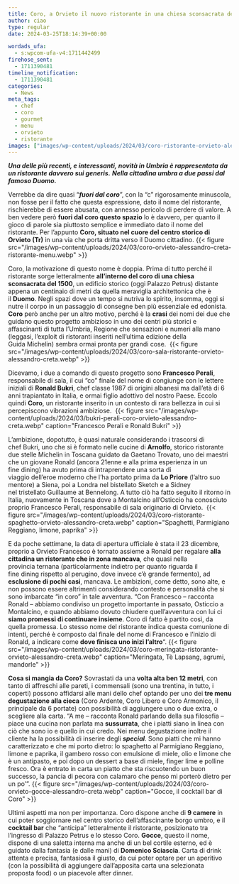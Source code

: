 ```yaml
---
title: Coro, a Orvieto il nuovo ristorante in una chiesa sconsacrata del 1500
author: ciao
type: regular
date: 2024-03-25T18:14:39+00:00

wordads_ufa:
  - s:wpcom-ufa-v4:1711442499
firehose_sent:
  - 1711390481
timeline_notification:
  - 1711390481
categories:
  - News
meta_tags:
  - chef
  - coro
  - gourmet
  - menu
  - orvieto
  - ristorante
images: ["images/wp-content/uploads/2024/03/coro-ristorante-orvieto-alessandro-creta.webp"]
---
```

_**Una delle&nbsp;più&nbsp;recenti, e interessanti,&nbsp;novità&nbsp;in Umbria è rappresentata da un ristorante davvero sui generis.**_ **_Nella cittadina umbra a due passi dal famoso Duomo._**

Verrebbe da dire quasi “**_fuori dal coro_**”, con la “c” rigorosamente minuscola, non fosse per il fatto che questa espressione, dato il nome del ristorante, rischierebbe di essere abusata, con annesso pericolo di perdere di valore. A ben vedere&nbsp;però&nbsp;**fuori dal coro questo spazio**&nbsp;lo è davvero, per quanto il gioco di parole sia piuttosto semplice e immediato dato il nome del ristorante. Per&nbsp;l’appunto&nbsp;**Coro, situato nel cuore del centro storico di Orvieto (Tr)** in una via che porta dritta verso il Duomo cittadino.
{{< figure src="/images/wp-content/uploads/2024/03/coro-orvieto-alessandro-creta-ristorante-menu.webp" >}}
 

Coro, la motivazione di questo nome è doppia. Prima&nbsp;di tutto perché&nbsp;il ristorante sorge letteralmente&nbsp;**all’interno&nbsp;del coro di una chiesa sconsacrata del 1500**, un edificio storico (oggi Palazzo&nbsp;Petrus) distante appena un centinaio di metri da quella meraviglia architettonica che è il&nbsp;**Duomo**. Negli spazi dove un tempo si nutriva lo spirito, insomma, oggi si nutre il corpo in un passaggio di consegne ben più essenziale ed edonista. **Coro** però anche per un altro motivo,&nbsp;perché&nbsp;è la **crasi** dei nomi dei due che guidano questo progetto ambizioso in uno dei centri&nbsp;più&nbsp;storici e affascinanti di tutta&nbsp;l’Umbria, Regione che sensazioni e numeri alla mano (leggasi,&nbsp;l’exploit&nbsp;di ristoranti inseriti&nbsp;nell’ultima&nbsp;edizione della Guida&nbsp;Michelin) sembra ormai pronta per grandi cose.&nbsp;
{{< figure src="/images/wp-content/uploads/2024/03/coro-sala-ristorante-orvieto-alessandro-creta.webp" >}}
 

Dicevamo, i due a comando di questo progetto sono **Francesco&nbsp;Perali**, responsabile di sala, il cui “co” finale del nome di congiunge con le lettere iniziali di&nbsp;**Ronald&nbsp;Bukri**, chef classe 1987 di origini albanesi ma&nbsp;dall’età&nbsp;di 6 anni trapiantato in Italia, e ormai figlio adottivo del nostro Paese. Eccolo quindi **Coro**, un ristorante inserito in un contesto di rara bellezza in cui si percepiscono vibrazioni ambiziose.&nbsp;
{{< figure src="/images/wp-content/uploads/2024/03/bukri-perali-coro-orvieto-alessandro-creta.webp" caption="Francesco Perali e Ronald Bukri" >}}
 

L’ambizione, dopotutto, è quasi naturale considerando i trascorsi di chef&nbsp;Bukri, uno che si è formato nelle cucine di&nbsp;**Arnolfo**, storico ristorante due stelle&nbsp;Michelin&nbsp;in Toscana guidato da Gaetano Trovato, uno dei maestri che un giovane&nbsp;Ronald&nbsp;(ancora 21enne e alla prima esperienza in un fine&nbsp;dining) ha avuto prima di intraprendere una sorta di viaggio&nbsp;dell’eroe&nbsp;moderno che&nbsp;l’ha&nbsp;portato prima da **Lo Priore** (l’altro&nbsp;suo mentore) a Siena, poi a Londra nel&nbsp;bistellato&nbsp;Sketch e a Sidney nel&nbsp;tristellato&nbsp;Guillaume&nbsp;at&nbsp;Bennelong. A tutto&nbsp;ciò&nbsp;ha fatto seguito il ritorno in Italia, nuovamente in Toscana dove a&nbsp;Montalcino&nbsp;all’Osticcio&nbsp;ha conosciuto proprio Francesco&nbsp;Perali, responsabile di sala originario di Orvieto.&nbsp;
{{< figure src="/images/wp-content/uploads/2024/03/coro-ristorante-spaghetto-orvieto-alessandro-creta.webp" caption="Spaghetti, Parmigiano Reggiano, limone, paprika" >}}
 

E da poche settimane, la data di apertura ufficiale è stata il 23 dicembre, proprio a Orvieto Francesco è tornato assieme a&nbsp;Ronald&nbsp;per regalare **alla cittadina un ristorante che in zona mancava**, che quasi nella provincia&nbsp;ternana&nbsp;(particolarmente indietro per quanto riguarda il fine&nbsp;dining&nbsp;rispetto al perugino, dove invece&nbsp;c’è&nbsp;grande fermento), ad **esclusione di pochi casi**, mancava. Le ambizioni, come detto, sono alte, e non possono essere altrimenti considerando contesto e&nbsp;personalità&nbsp;che si sono imbarcate “in coro” in tale avventura. &#8220;Con Francesco &#8211; racconta Ronald &#8211; abbiamo condiviso un progetto importante in passato, Osticcio a Montalcino, e quando abbiamo dovuto chiudere quell’avventura con lui ci **siamo promessi di continuare insieme**. Coro di fatto è partito così, da quella promessa. Lo stesso nome del ristorante indica questa comunione di intenti, perché è composto dal finale del nome di Francesco e l’inizio di Ronald, a indicare come **dove finisca uno inizi l’altro**&#8220;.
{{< figure src="/images/wp-content/uploads/2024/03/coro-meringata-ristorante-orvieto-alessandro-creta.webp" caption="Meringata, Tè Lapsang, agrumi, mandorle" >}}
 

**Cosa si mangia da Coro?** Sovrastati da una **volta alta ben 12 metri**, con tanto di affreschi alle pareti, i commensali (sono una trentina, in tutto, i coperti) possono affidarsi alle mani dello chef optando per uno dei **tre menu degustazione alla cieca** (Coro Ardente, Coro Libero e Coro Armonico, il principale da 6 portate) con possibilità di aggiungere uno o due extra, o scegliere alla carta. &#8220;A&nbsp;me &#8211; racconta Ronald parlando della sua filosofia &#8211; piace una cucina non parlata ma **sussurrata**, che i piatti siano in linea con ciò che sono io e quello in cui credo. Nei menu degustazione inoltre il cliente ha la possibilità di inserire degli **_special_**. Sono piatti che mi hanno caratterizzato e che mi porto dietro: lo spaghetto al Parmigiano Reggiano, limone e paprika, il gambero rosso con emulsione di miele, olio e limone che è un antipasto, e poi dopo un dessert a base di miele, finger lime e polline fresco. Ora è entrato in carta un piatto che sta riscuotendo un buon successo, la pancia di pecora con calamaro che penso mi porterò dietro per un po’&#8221;.
{{< figure src="/images/wp-content/uploads/2024/03/coro-orvieto-gocce-alessandro-creta.webp" caption="Gocce, il cocktail bar di Coro" >}}
 

Ultimi aspetti ma non per importanza. Coro dispone anche di **9 camere** in cui poter soggiornare nel centro storico dell&#8217;affascinante borgo umbro, e il **cocktail bar** che &#8220;anticipa&#8221; letteralmente il ristorante, posizionato tra l&#8217;ingresso di Palazzo Petrus e lo stesso Coro. **Gocce**, questo il nome, dispone di una saletta interna ma anche di un bel cortile esterno, ed è guidato dalla fantasia (e dalle mani) di **Domenico Sciascia**. Carta di drink attenta e precisa, fantasiosa il giusto, da cui poter optare per un aperitivo (con la possibilità di aggiungere dall&#8217;apposita carta una selezionata proposta food) o un piacevole after dinner.
